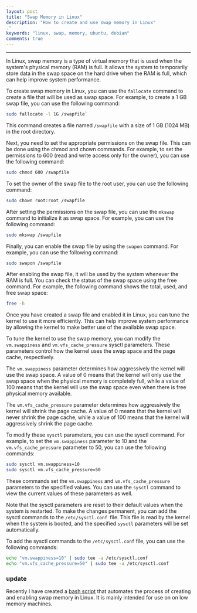 ```yaml
---
layout: post
title: "Swap Memory in Linux"
description: "How to create and use swap memory in Linux"
."
keywords: "linux, swap, memory, ubuntu, debian"
comments: true
---
```


-----------------------

In Linux, swap memory is a type of virtual memory that is used when the system's physical memory (RAM) is full. It allows the system to temporarily store data in the swap space on the hard drive when the RAM is full, which can help improve system performance.

To create swap memory in Linux, you can use the `fallocate` command to create a file that will be used as swap space. For example, to create a 1 GB swap file, you can use the following command:


``` bash
sudo fallocate -l 1G /swapfile`
```

This command creates a file named `/swapfile` with a size of 1 GB (1024 MB) in the root directory.

Next, you need to set the appropriate permissions on the swap file. This can be done using the chmod and chown commands. For example, to set the permissions to 600 (read and write access only for the owner), you can use the following command:

``` bash
sudo chmod 600 /swapfile
```

To set the owner of the swap file to the root user, you can use the following command:

``` bash
sudo chown root:root /swapfile
```

After setting the permissions on the swap file, you can use the `mkswap` command to initialize it as swap space. For example, you can use the following command:

``` bash
sudo mkswap /swapfile
```

Finally, you can enable the swap file by using the `swapon` command. For example, you can use the following command:

``` bash
sudo swapon /swapfile
```

After enabling the swap file, it will be used by the system whenever the RAM is full. You can check the status of the swap space using the free command. For example, the following command shows the total, used, and free swap space:

``` bash
free -h
```

Once you have created a swap file and enabled it in Linux, you can tune the kernel to use it more efficiently. This can help improve system performance by allowing the kernel to make better use of the available swap space.

To tune the kernel to use the swap memory, you can modify the `vm.swappiness` and `vm.vfs_cache_pressure` sysctl parameters. These parameters control how the kernel uses the swap space and the page cache, respectively.

The `vm.swappiness` parameter determines how aggressively the kernel will use the swap space. A value of 0 means that the kernel will only use the swap space when the physical memory is completely full, while a value of 100 means that the kernel will use the swap space even when there is free physical memory available.

The `vm.vfs_cache_pressure` parameter determines how aggressively the kernel will shrink the page cache. A value of 0 means that the kernel will never shrink the page cache, while a value of 100 means that the kernel will aggressively shrink the page cache.

To modify these `sysctl` parameters, you can use the sysctl command. For example, to set the `vm.swappiness` parameter to 10 and the `vm.vfs_cache_pressure` parameter to 50, you can use the following commands:

``` bash
sudo sysctl vm.swappiness=10
sudo sysctl vm.vfs_cache_pressure=50
```

These commands set the `vm.swappiness` and `vm.vfs_cache_pressure `parameters to the specified values. You can use the `sysctl` command to view the current values of these parameters as well.

Note that the sysctl parameters are reset to their default values when the system is restarted. To make the changes permanent, you can add the sysctl commands to the `/etc/sysctl.conf `file. This file is read by the kernel when the system is booted, and the specified `sysctl` parameters will be set automatically.

To add the sysctl commands to the `/etc/sysctl.conf` file, you can use the following commands:

``` bash
echo "vm.swappiness=10" | sudo tee -a /etc/sysctl.conf
echo "vm.vfs_cache_pressure=50" | sudo tee -a /etc/sysctl.conf
```


### update

Recently I have created a [bash script](https://gist.github.com/MohamedElashri/559c35548e5985ad6e96c461156eec07) that automates the process of creating and enabling swap memory in Linux. It is mainly intended for use on on low memory machines. 